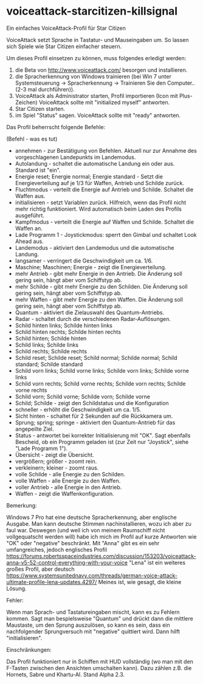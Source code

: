 # voiceattack-starcitizen-killsignal
Ein einfaches VoiceAttack-Profil für Star Citizen

VoiceAttack setzt Sprache in Tastatur- und Mauseingaben um.
So lassen sich Spiele wie Star Citizen einfacher steuern.

Um dieses Profil einsetzen zu können, muss folgendes erledigt werden:

1. die Beta von http://www.voiceattack.com/ besorgen und installieren.
2. die Spracherkennung von Windows trainieren (bei Win 7 unter Systemsteuerung
-> Spracherkennung -> Trainieren Sie den Computer.. (2-3 mal durchführen)).
3. VoiceAttack als Administrator starten, Profil importieren (Icon mit Plus-Zeichen)
VoiceAttack sollte mit "initialized myself" antworten.
4. Star Citizen starten.
5. im Spiel "Status" sagen. VoiceAttack sollte mit "ready" antworten.

Das Profil beherrscht folgende Befehle:

(Befehl - was es tut)

- annehmen - zur Bestätigung von Befehlen. Aktuell nur zur Annahme des vorgeschlagenen Landepunkts im Landemodus.
- Autolandung - schaltet die automatische Landung ein oder aus. Standard ist "ein".
- Energie reset; Energie normal; Energie standard - Setzt die Energieverteilung auf je 1/3 für Waffen, Antrieb und Schilde zurück.
- Fluchtmodus - verteilt die Energie auf Antrieb und Schilde. Schaltet die Waffen aus.
- initialisieren - setzt Variablen zurück. Hilfreich, wenn das Profil nicht mehr richtig funktioniert. Wird automatisch beim 
Laden des Profils ausgeführt.
- Kampfmodus - verteilt die Energie auf Waffen und Schilde. Schaltet die Waffen an.
- Lade Programm 1 - Joystickmodus: sperrt den Gimbal und schaltet Look Ahead aus.
- Landemodus - aktiviert den Landemodus und die automatische Landung.
- langsamer - verringert die Geschwindigkeit um ca. 1/6.
- Maschine; Maschinen; Energie - zeigt die Energieverteilung.
- mehr Antrieb - gibt mehr Energie in den Antrieb. Die Änderung soll gering sein, hängt aber vom Schiffstyp ab.
- mehr Schilde - gibt mehr Energie zu den Schilden. Die Änderung soll gering sein, hängt aber vom Schiffstyp ab.
- mehr Waffen - gibt mehr Energie zu den Waffen. Die Änderung soll gering sein, hängt aber vom Schiffstyp ab.
- Quantum - aktiviert die Zielauswahl des Quantum-Antriebs.
- Radar - schaltet durch die verschiedenen Radar-Auflösungen.
- Schild hinten links; Schilde hinten links
- Schild hinten rechts; Schilde hinten rechts
- Schild hinten; Schilde hinten
- Schild links; Schilde links
- Schild rechts; Schilde rechts
- Schild reset; Schilde reset; Schild normal; Schilde normal; Schild standard; Schilde standard
- Schild vorn links; Schild vorne links; Schilde vorn links; Schilde vorne links
- Schild vorn rechts; Schild vorne rechts; Schilde vorn rechts; Schilde vorne rechts
- Schild vorn; Schild vorne; Schilde vorn; Schilde vorne
- Schild; Schilde - zeigt den Schildstatus und die Konfiguration
- schneller - erhöht die Geschwindigkeit um ca. 1/5.
- Sicht hinten - schaltet für 2 Sekunden auf die Rückkamera um.
- Sprung; spring; springe - aktiviert den Quantum-Antrieb für das angepeilte Ziel.
- Status - antwortet bei korrekter Initialisierung mit "OK". Sagt ebenfalls Bescheid, ob ein Programm geladen ist (zur Zeit nur "Joystick", siehe "Lade Programm 1").
- Übersicht - zeigt die Übersicht.
- vergrößern; größer - zoomt rein.
- verkleinern; kleiner - zoomt raus.
- volle Schilde - alle Energie zu den Schilden.
- volle Waffen - alle Energie zu den Waffen.
- voller Antrieb - alle Energie in den Antrieb.
- Waffen - zeigt die Waffenkonfiguration.

Bemerkung:

Windows 7 Pro hat eine deutsche Spracherkennung, aber englische Ausgabe. Man kann deutsche Stimmen nachinstallieren,
wozu ich aber zu faul war. Deswegen (und weil ich von meinem Raumschiff nicht vollgequatscht werden will) habe ich mich im Profil auf kurze Antworten wie "OK" oder "negative" beschränkt.
Mit "Anna" gibt es ein sehr umfangreiches, jedoch englisches Profil https://forums.robertsspaceindustries.com/discussion/153203/voiceattack-anna-v5-52-control-everything-with-your-voice
"Lena" ist ein weiteres großes Profil, aber deutsch https://www.systemsunitednavy.com/threads/german-voice-attack-ultimate-profile-lena-updates.4297/
Meines ist, wie gesagt, die kleine Lösung.

Fehler:

Wenn man Sprach- und Tastatureingaben mischt, kann es zu Fehlern kommen. Sagt man bespielsweise "Quantum" und drückt dann die mittlere Maustaste, um den Sprung auszulösen, so kann es sein, dass ein nachfolgender Sprungversuch mit "negative" quittiert wird. Dann hilft "initialisieren".

Einschränkungen:

Das Profil funktioniert nur in Schiffen mit HUD vollständig (wo man mit den F-Tasten zwischen den Ansichten umschalten kann). Dazu zählen z.B. die Hornets, Sabre und Khartu-Al. Stand Alpha 2.3.
